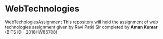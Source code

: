 # WebTechnologies
WebTechologiesAssignment
This repository will hold the assignment of web technologies assignment given by Ravi Patki Sir
completed by **Aman Kumar** (BITS ID - 2018HW86708)
